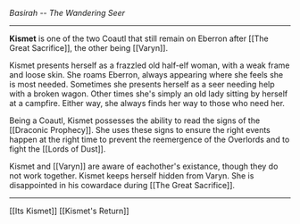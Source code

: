 *Basirah -- The Wandering Seer*

---

**Kismet** is one of the two Coautl that still remain on Eberron after [[The Great Sacrifice]], the other being [[Varyn]].

Kismet presents herself as a frazzled old half-elf woman, with a weak frame and loose skin. She roams Eberron, always appearing where she feels she is most needed. Sometimes she presents herself as a seer needing help with a broken wagon. Other times she's simply an old lady sitting by herself at a campfire. Either way, she always finds her way to those who need her.

Being a Coautl, Kismet possesses the ability to read the signs of the [[Draconic Prophecy]]. She uses these signs to ensure the right events happen at the right time to prevent the reemergence of the Overlords and to fight the [[Lords of Dust]].

Kismet and [[Varyn]] are aware of eachother's existance, though they do not work together. Kismet keeps herself hidden from Varyn. She is disappointed in his cowardace during [[The Great Sacrifice]].

---
[[Its Kismet]] [[Kismet's Return]]